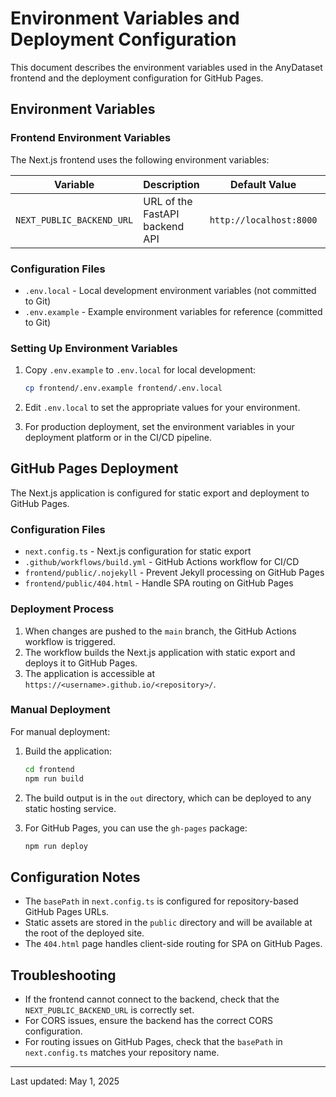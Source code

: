 # Environment Variables and Deployment Configuration

This document describes the environment variables used in the AnyDataset frontend and the deployment configuration for GitHub Pages.

## Environment Variables

### Frontend Environment Variables

The Next.js frontend uses the following environment variables:

| Variable | Description | Default Value | Required |
|----------|-------------|---------------|----------|
| `NEXT_PUBLIC_BACKEND_URL` | URL of the FastAPI backend API | `http://localhost:8000` | Yes |

### Configuration Files

- `.env.local` - Local development environment variables (not committed to Git)
- `.env.example` - Example environment variables for reference (committed to Git)

### Setting Up Environment Variables

1. Copy `.env.example` to `.env.local` for local development:
   ```bash
   cp frontend/.env.example frontend/.env.local
   ```

2. Edit `.env.local` to set the appropriate values for your environment.

3. For production deployment, set the environment variables in your deployment platform or in the CI/CD pipeline.

## GitHub Pages Deployment

The Next.js application is configured for static export and deployment to GitHub Pages.

### Configuration Files

- `next.config.ts` - Next.js configuration for static export
- `.github/workflows/build.yml` - GitHub Actions workflow for CI/CD
- `frontend/public/.nojekyll` - Prevent Jekyll processing on GitHub Pages
- `frontend/public/404.html` - Handle SPA routing on GitHub Pages

### Deployment Process

1. When changes are pushed to the `main` branch, the GitHub Actions workflow is triggered.
2. The workflow builds the Next.js application with static export and deploys it to GitHub Pages.
3. The application is accessible at `https://<username>.github.io/<repository>/`.

### Manual Deployment

For manual deployment:

1. Build the application:
   ```bash
   cd frontend
   npm run build
   ```

2. The build output is in the `out` directory, which can be deployed to any static hosting service.

3. For GitHub Pages, you can use the `gh-pages` package:
   ```bash
   npm run deploy
   ```

## Configuration Notes

- The `basePath` in `next.config.ts` is configured for repository-based GitHub Pages URLs.
- Static assets are stored in the `public` directory and will be available at the root of the deployed site.
- The `404.html` page handles client-side routing for SPA on GitHub Pages.

## Troubleshooting

- If the frontend cannot connect to the backend, check that the `NEXT_PUBLIC_BACKEND_URL` is correctly set.
- For CORS issues, ensure the backend has the correct CORS configuration.
- For routing issues on GitHub Pages, check that the `basePath` in `next.config.ts` matches your repository name.

---

Last updated: May 1, 2025